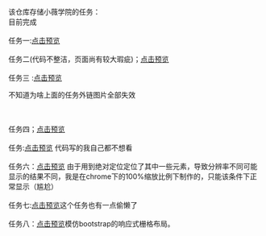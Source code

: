 该仓库存储小薇学院的任务：<br/>
目前完成<br/>
<br/>任务一:<a href="http://htmlpreview.github.io/?https://github.com/He11aWor1d/xiaowei_mission1/blob/master/page.html">点击预览</a><br/>
<br/>任务二(代码不整洁，页面尚有较大瑕疵)；<a href="http://htmlpreview.github.com/?https://github.com/He11aWor1d/xiaowei_mission/blob/master/mission_2.html">点击预览</a> <br/>
<br/>任务三 :<a href="http://htmlpreview.github.com/?https://github.com/He11aWor1d/xiaowei_mission/blob/master/mission_3.html">点击预览</a><br/>
<p>不知道为啥上面的任务外链图片全部失效</p><br><br/>
任务四；<a href="http://htmlpreview.github.com/?https://github.com/He11aWor1d/xiaowei_mission/blob/master/mission_4.html">点击预览</a><br/>
<br/>任务:<a href="http://htmlpreview.github.com/?https://github.com/He11aWor1d/xiaowei_mission/blob/master/mission_5.html">点击预览</a> 代码写的我自己都不想看
<br/>
<br/>任务六：<a href="http://htmlpreview.github.com/?https://github.com/He11aWor1d/xiaowei_mission/blob/master/mission_6/mission_6.html">点击预览</a>  由于用到绝对定位定位了其中一些元素，导致分辨率不同可能显示的结果不同，我是在chrome下的100%缩放比例下制作的，只能该条件下正常显示（尴尬）<br/>
<br/>任务七:<a href="http://htmlpreview.github.com/?https://github.com/He11aWor1d/xiaowei_mission/blob/master/mission_7/index.html">点击预览</a>这个任务也有一点偷懒了<br/>
<br/>
任务八：<a href="http://htmlpreview.github.io/?https://github.com/He11aWor1d/xiaowei_mission/blob/master/mission_8/index.html">点击预览<a/>模仿bootstrap的响应式栅格布局。
